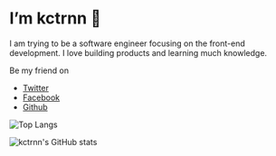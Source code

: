 # I’m kctrnn 👋

I am trying to be a software engineer focusing on the front-end development. I love building products and learning much knowledge.

Be my friend on
- [Twitter](https://twitter.com/kctrnn)
- [Facebook](https://www.facebook.com/kctrnn/)
- [Github](https://github.com/kctrnn)

![Top Langs](https://github-readme-stats.vercel.app/api/top-langs/?username=kctrnn)

![kctrnn's GitHub stats](https://github-readme-stats.vercel.app/api?username=kctrnn&show_icons=true)





